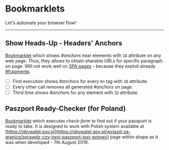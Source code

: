 # Bookmarklets

Let's automate your browser flow!

----

## Show Heads-Up - Headers' Anchors

[Bookmarklet](src/show-headsup.js) which shows _#anchors_ near elements with `ID` attribute on any web page. Thus, they allows to obtain sharable URLs for specific paragraph on page. Will not work well on [SPA pages](https://en.wikipedia.org/wiki/Single-page_application) - because they exploit already [#fragments](https://en.wikipedia.org/wiki/Fragment_identifier).

- [ ] First execution shows _#anchors_ for every `Hn` tag with `ID` attribute.
- [ ] Every other call removes all generated _#anchors_ on page.
- [ ] Third time shows _#anchors_ for any element with `ID` attribute.

## Paszport Ready-Checker (for Poland)

[Bookmarklet](src/paszport-check.js) which executes _check-form_ to find out if your passport is ready to take. It is designed to work with Polish system available at [https://obywatel.gov.pl](https://obywatel.gov.pl/wyjazd-za-granice/sprawdz-czy-twoj-paszport-jest-gotowy) page within shape as it was when developed - 7th August 2019.
